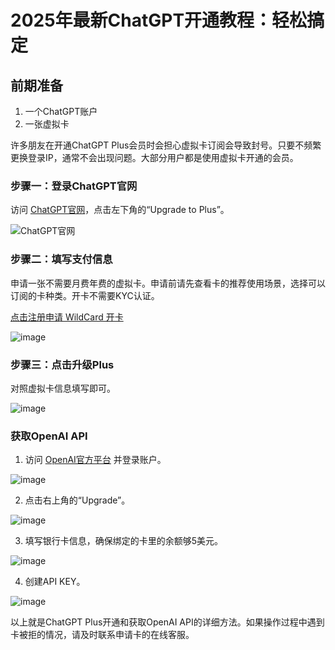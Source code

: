 # 2025年最新ChatGPT开通教程：轻松搞定

## 前期准备

1. 一个ChatGPT账户
2. 一张虚拟卡

许多朋友在开通ChatGPT Plus会员时会担心虚拟卡订阅会导致封号。只要不频繁更换登录IP，通常不会出现问题。大部分用户都是使用虚拟卡开通的会员。

### 步骤一：登录ChatGPT官网

访问 [ChatGPT官网](https://chat.openai.com/)，点击左下角的“Upgrade to Plus”。

![ChatGPT官网](https://github.com/rogergreenwood99/ChatGPT/assets/169865439/c6d8d5a6-24eb-4a98-bdbb-706c408304b5)

### 步骤二：填写支付信息

申请一张不需要月费年费的虚拟卡。申请前请先查看卡的推荐使用场景，选择可以订阅的卡种类。开卡不需要KYC认证。

[点击注册申请 WildCard 开卡](https://bit.ly/bewildcard)


![image](https://github.com/user-attachments/assets/99aa8b63-0308-4625-a58f-9542cdb58b22)


### 步骤三：点击升级Plus

对照虚拟卡信息填写即可。

![image](https://github.com/rogergreenwood99/ChatGPT/assets/169865439/f8e50dfb-05e1-4bcd-ae7b-377d5b3d2f72)


### 获取OpenAI API

1. 访问 [OpenAI官方平台](http://playground.openai.com/) 并登录账户。

![image](https://github.com/rogergreenwood99/ChatGPT/assets/169865439/da7a8a6b-fcc1-4389-a529-1ddd677dc4b9)


2. 点击右上角的“Upgrade”。

![image](https://github.com/rogergreenwood99/ChatGPT/assets/169865439/adb24d0c-6b02-4f5e-8663-5bf738b0f64a)


3. 填写银行卡信息，确保绑定的卡里的余额够5美元。

![image](https://github.com/rogergreenwood99/ChatGPT/assets/169865439/f43eff12-1606-4dec-b8d5-a756547bd8db)


4. 创建API KEY。

![image](https://github.com/rogergreenwood99/ChatGPT/assets/169865439/a080c779-7aad-4dfe-aa1e-c7ae065c7d6d)


以上就是ChatGPT Plus开通和获取OpenAI API的详细方法。如果操作过程中遇到卡被拒的情况，请及时联系申请卡的在线客服。

